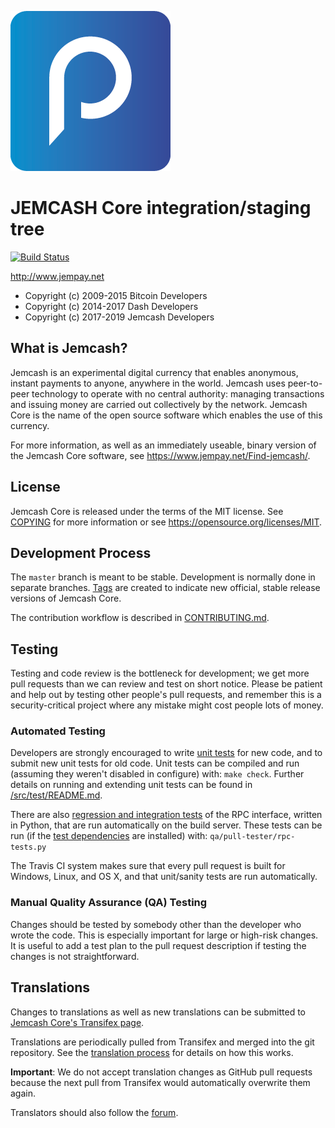 ![Jemcash](https://github.com/jemcash/jemcash/raw/master/src/qt/res/icons/bitcoin.png "Jemcash")

JEMCASH Core integration/staging tree
=====================================
[![Build Status](https://travis-ci.org/jempay/jemcash.svg?branch=master)](https://travis-ci.org/jempay/jemcash)


http://www.jempay.net

- Copyright (c) 2009-2015 Bitcoin Developers
- Copyright (c) 2014-2017 Dash Developers
- Copyright (c) 2017-2019 Jemcash Developers

What is Jemcash?
----------------

Jemcash is an experimental digital currency that enables anonymous, instant
payments to anyone, anywhere in the world. Jemcash uses peer-to-peer technology
to operate with no central authority: managing transactions and issuing money
are carried out collectively by the network. Jemcash Core is the name of the open
source software which enables the use of this currency.

For more information, as well as an immediately useable, binary version of
the Jemcash Core software, see https://www.jempay.net/Find-jemcash/.


License
-------

Jemcash Core is released under the terms of the MIT license. See [COPYING](COPYING) for more
information or see https://opensource.org/licenses/MIT.

Development Process
-------------------

The `master` branch is meant to be stable. Development is normally done in separate branches.
[Tags](https://github.com/jemcash/jemcash/tags) are created to indicate new official,
stable release versions of Jemcash Core.

The contribution workflow is described in [CONTRIBUTING.md](CONTRIBUTING.md).

Testing
-------

Testing and code review is the bottleneck for development; we get more pull
requests than we can review and test on short notice. Please be patient and help out by testing
other people's pull requests, and remember this is a security-critical project where any mistake might cost people
lots of money.

### Automated Testing

Developers are strongly encouraged to write [unit tests](src/test/README.md) for new code, and to
submit new unit tests for old code. Unit tests can be compiled and run
(assuming they weren't disabled in configure) with: `make check`. Further details on running
and extending unit tests can be found in [/src/test/README.md](/src/test/README.md).

There are also [regression and integration tests](/qa) of the RPC interface, written
in Python, that are run automatically on the build server.
These tests can be run (if the [test dependencies](/qa) are installed) with: `qa/pull-tester/rpc-tests.py`

The Travis CI system makes sure that every pull request is built for Windows, Linux, and OS X, and that unit/sanity tests are run automatically.

### Manual Quality Assurance (QA) Testing

Changes should be tested by somebody other than the developer who wrote the
code. This is especially important for large or high-risk changes. It is useful
to add a test plan to the pull request description if testing the changes is
not straightforward.

Translations
------------

Changes to translations as well as new translations can be submitted to
[Jemcash Core's Transifex page](https://www.transifex.com/projects/p/jemcash/).

Translations are periodically pulled from Transifex and merged into the git repository. See the
[translation process](doc/translation_process.md) for details on how this works.

**Important**: We do not accept translation changes as GitHub pull requests because the next
pull from Transifex would automatically overwrite them again.

Translators should also follow the [forum](https://www.jempay.net/forum/topic/jemcash-worldwide-collaboration.88/).
